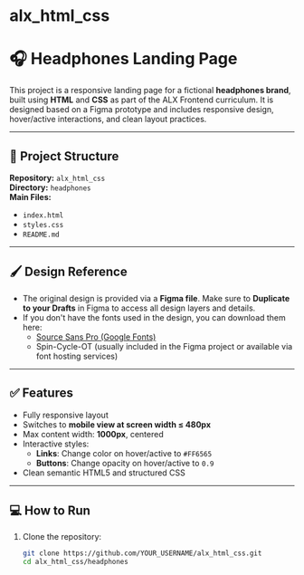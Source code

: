 # alx_html_css
# 🎧 Headphones Landing Page

This project is a responsive landing page for a fictional **headphones brand**, built using **HTML** and **CSS** as part of the ALX Frontend curriculum. It is designed based on a Figma prototype and includes responsive design, hover/active interactions, and clean layout practices.

---

## 📁 Project Structure

**Repository:** `alx_html_css`  
**Directory:** `headphones`  
**Main Files:**
- `index.html`
- `styles.css`
- `README.md`

---

## 🖌️ Design Reference

- The original design is provided via a **Figma file**. Make sure to **Duplicate to your Drafts** in Figma to access all design layers and details.
- If you don't have the fonts used in the design, you can download them here:
  - [Source Sans Pro (Google Fonts)](https://fonts.google.com/specimen/Source+Sans+Pro)
  - Spin-Cycle-OT (usually included in the Figma project or available via font hosting services)

---

## ✅ Features

- Fully responsive layout
- Switches to **mobile view at screen width ≤ 480px**
- Max content width: **1000px**, centered
- Interactive styles:
  - **Links**: Change color on hover/active to `#FF6565`
  - **Buttons**: Change opacity on hover/active to `0.9`
- Clean semantic HTML5 and structured CSS

---

## 💻 How to Run

1. Clone the repository:
   ```bash
   git clone https://github.com/YOUR_USERNAME/alx_html_css.git
   cd alx_html_css/headphones
